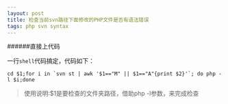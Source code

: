 ```yaml
---
layout: post
title: 检查当前svn路径下面修改的PHP文件是否有语法错误
tags: php svn syntax
---
```


######直接上代码

一行`shell`代码搞定，代码如下：

```
cd $1;for i in `svn st | awk '$1=="M" || $1=="A"{print $2}'`; do php -l $i;done
```


> 使用说明:$1是要检查的文件夹路径，借助php -l参数，来完成检查 
